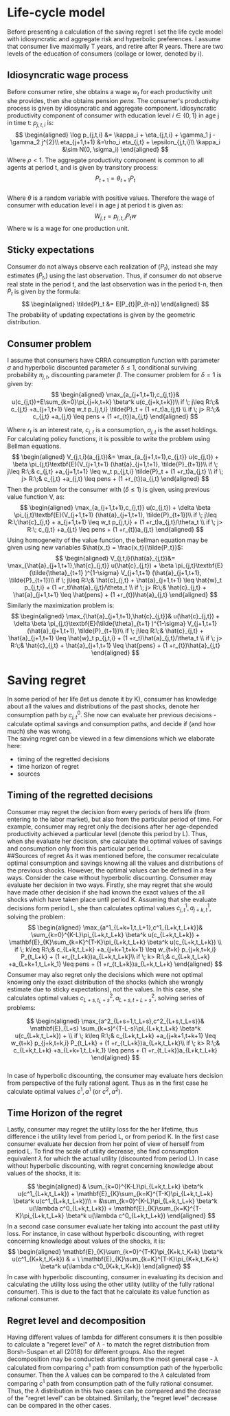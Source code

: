 # Life-cycle model
Before presenting a calculation of the saving regret I set the life cycle model with idiosyncratic and aggregate risk and hyperbolic preferences. I assume that consumer live maximally T years, and retire after R years. There are two levels of the education of consumers (collage or lower, denoted by i).
## Idiosyncratic wage process
Before consumer retire, she obtains a wage $w_t$ for each productivity unit she provides, then she obtains pension $pens$. The consumer's productivity process is given by idiosyncratic and aggregate component. Idiosyncratic productivity component of consumer with education level $i\in \lbrace 0,1 \rbrace$ in age j in time t: $p_{j,t,i}$ is:
$$
\begin{aligned}
\log p_{j,t,i} &= \kappa_i + \eta_{j,t,i} + \gamma_1 j -\gamma_2 j^{2}\\
eta_{j+1,t+1} &=\rho_i eta_{j,t} + \epsilon_{j,t,i}\\
\kappa_i &\sim N(0, \sigma_i)
\end{aligned}
$$
Where $\rho<1$. The aggregate productivity component is common to all agents at period t, and is given by transitory process:
$$
P_{t+1} = \theta_{t+1}P_t
$$  
Where $\theta$ is a random variable with positive values.
Therefore the wage of consumer with education level i in age j at period t is given as:
$$
W_{j,t} = p_{j,t,i} P_t w
$$
Where w is a wage for one production unit.
## Sticky expectations
Consumer do not always observe each realization of ($P_t$), instead she may estimates ($\tilde{P}_t$,) using the last observation. Thus, if consumer do not observe real state in the period t, and the last observation was in the period t-n, then $\tilde{P}_t$ is given by the formula:
$$
\begin{aligned}
\tilde{P}_t &= E[P_{t}|P_{t-n}]
\end{aligned}
$$
The probability of updating expectations is given by the geometric distribution.
## Consumer problem
I assume that consumers have CRRA consumption function with parameter $\sigma$ and hyperbolic discounted parameter $\delta\leq 1$, conditional surviving probability $\pi_{j,t}$, discounting parameter $\beta$. The consumer problem for $\delta =1$ is given by:
$$
\begin{aligned}
\max_{a_{j+1,t+1},c_{j,t}}& u(c_{j,t})+E\sum_{k=0}\pi_{j+k,t+k} \beta^k u(c_{j+k,t+k})\\
if \; j\leq R:\;& c_{j,t} +a_{j+1,t+1} \leq w_t p_{j,t,i} \tilde{P}_t   + (1 +r_t)a_{j,t} \\
if \; j> R:\;& c_{j,t} +a_{j,t} \leq pens + (1 +r_{t})a_{j,t}
\end{aligned}      
$$

Where $r_t$ is an interest rate, $c_{j,t}$ is a consumption, $a_{j,t}$ is the asset holdings.  
For calculating policy functions, it is possible to write the problem using Bellman equations.
$$
\begin{aligned}
V_{j,t,i}(a_{j,t})&= \max_{a_{j+1,t+1},c_{j,t}}  u(c_{j,t}) + \beta \pi_{j,t}\textbf{E}(V_{j+1,t+1} (\hat{a}_{j+1,t+1}, \tilde{P}_{t+1})\\
if \; j\leq R:\;& c_{j,t} +a_{j+1,t+1} \leq w_t p_{j,t,i} \tilde{P}_t   + (1 +r_t)a_{j,t} \\
if \; j> R:\;& c_{j,t} +a_{j,t} \leq pens + (1 +r_{t})a_{j,t}
\end{aligned}
$$
Then the problem for the consumer with ($\delta \leq 1$) is given, using previous value function V, as:
$$
\begin{aligned}
\max_{a_{j+1,t+1},c_{j,t}}  u(c_{j,t}) + \delta \beta \pi_{j,t}\textbf{E}(V_{j+1,t+1} (\hat{a}_{j+1,t+1}, \tilde{P}_{t+1})\\
if \; j\leq R:\;\hat{c}_{j,t} + a_{j+1,t+1} \leq w_t p_{j,t,i} + (1 +r_t)a_{j,t}/\theta_t \\
if \; j> R:\; c_{j,t} +a_{j,t} \leq pens + (1 +r_{t})a_{j,t}  
\end{aligned}
$$
Using homogeneity of the value function, the bellman equation may be given using new variables $\hat{x_t} = \frac{x_t}{\tilde{P_t}}$:
$$
\begin{aligned}
V_{j,t,i}(\hat{a}_{j,t})&= \max_{\hat{a}_{j+1,t+1},\hat{c}_{j,t}}  u(\hat{c}_{j,t}) + \beta \pi_{j,t}\textbf{E}(\tilde{\theta}_{t+1} )^{1-\sigma} V_{j+1,t+1} (\hat{a}_{j+1,t+1}, \tilde{P}_{t+1})\\
if \; j\leq R:\;& \hat{c}_{j,t} + \hat{a}_{j+1,t+1} \leq \hat{w}_t p_{j,t,i} + (1 +r_t)\hat{a}_{j,t}/\theta_t   \\
if \; j> R:\;& \hat{c}_{j,t} + \hat{a}_{j+1,t+1} \leq \hat{pens} + (1 +r_{t})\hat{a}_{j,t}  
\end{aligned}
$$
Similarly the maximization problem is:
$$
\begin{aligned}
\max_{\hat{a}_{j+1,t+1},\hat{c}_{j,t}}&  u(\hat{c}_{j,t}) + \delta \beta \pi_{j,t}\textbf{E}(\tilde{\theta}_{t+1} )^{1-\sigma} V_{j+1,t+1} (\hat{a}_{j+1,t+1}, \tilde{P}_{t+1})\\
if \; j\leq R:\;& \hat{c}_{j,t} + \hat{a}_{j+1,t+1} \leq \hat{w}_t p_{j,t,i} + (1 +r_t)\hat{a}_{j,t}/\theta_t  \\
if \; j> R:\;& \hat{c}_{j,t} + \hat{a}_{j+1,t+1} \leq \hat{pens} + (1 +r_{t})\hat{a}_{j,t}
\end{aligned}
$$
# Saving regret
In some period of her life (let us denote it by K), consumer has knowledge about all the values and distributions of the past shocks, denote her consumption path by $c^0_{j,t}$. She now can evaluate her previous decisions - calculate optimal savings and consumption paths, and decide if (and how much) she was wrong.   
The saving regret can be viewed in a few dimensions which we elaborate here:
- timing of the regretted decisions
- time horizon of regret       
- sources

## Timing of the regretted decisions
Consumer may regret the decision from every periods of hers life (from entering to the labor market), but also from the particular period of time. For example, consumer may regret only the decisions after her age-depended productivity achieved a particular level (denote this period by L). Thus, when she evaluate her decision, she calculate the optimal values of savings and consumption only from this particular period L.   
##Sources of regret
As it was mentioned before, the consumer recalculate optimal consumption and savings knowing all the values and distributions of the previous shocks. However, the optimal values can be defined in a few ways.
Consider the case without hyperbolic discounting. Consumer may evaluate her decision in two ways. Firstly, she may regret that she would have made other decision if she had known the exact values of the all shocks which have taken place until period K. Assuming that she evaluate decisions form period L, she than calculates optimal values $c^{1}_{j,t}, a^{1}_{j+k,t}$, solving the problem:
$$ \begin{aligned}
\max_{a^1_{L+k+1,t_L+1},c^1_{L+k,t_L+k}}&  \sum_{k=0}^{K-L}\pi_{L+k,t_L+k} \beta^k u(c_{L+k,t_L+k}) + \mathbf{E}_{K}\sum_{k=K}^{T-K}\pi_{L+k,t_L+k} \beta^k u(c_{L+k,t_L+k}) \\
if \; k\leq R:\;& c_{L+k,t_L+k} +a_{j+k+1,t+k+1} \leq w_{t+k} p_{j+k,t+k,i} P_{t_L+k}   + (1 +r_{t_L+k})a_{L+k,t_L+k}\\
if \; k> R:\;& c_{L+k,t_L+k} +a_{L+k+1,t_L+k_1} \leq pens + (1 +r_{t_L+k})a_{L+k,t_L+k}
\end{aligned}   $$
Consumer may also regret only the decisions which were not optimal knowing only the exact distribution of the shocks (which she wrongly estimate due to sticky expectations), not the values. In this case, she calculates optimal values $c^{2}_{L+s,t_L+s}, a^{2}_{L+s,t+L +s}$, solving series of problems:

$$ \begin{aligned}
\max_{a^2_{L+s+1,t_L+s},c^2_{L+s,t_L+s}}&  \mathbf{E}_{L+s} \sum_{k=s}^{T-L-s}\pi_{L+k,t_L+k} \beta^k u(c_{L+k,t_L+k}) +  \\
if \; k\leq R:\;& c_{L+k,t_L+k} +a_{j+k+1,t+k+1} \leq w_{t+k} p_{j+k,t+k,i} P_{t_L+k}   + (1 +r_{t_L+k})a_{L+k,t_L+k}\\
if \; k> R:\;& c_{L+k,t_L+k} +a_{L+k+1,t_L+k_1} \leq pens + (1 +r_{t_L+k})a_{L+k,t_L+k}
\end{aligned}   $$           
In case of hyperbolic discounting, the consumer may evaluate hers decision from perspective of the fully rational agent. Thus as in the first case he calculate optimal values $c^1,a^1$ (or $c^2,a^2$).    

## Time Horizon of the regret
Lastly, consumer may regret the utility loss for the her lifetime, thus difference i the utility level from period L, or from period K. In the first case consumer evaluate her decsion from her point of view of herself from period L. To find the scale of utility decrease, she find consumption equivalent $\lambda$ for which the actual utility (discounted from period L). In case without hyperbolic discounting, with regret concerning knowledge about values of the shocks, it is:

$$ \begin{aligned}
&  \sum_{k=0}^{K-L}\pi_{L+k,t_L+k} \beta^k u(c^1_{L+k,t_L+k}) + \mathbf{E}_{K}\sum_{k=K}^{T-K}\pi_{L+k,t_L+k} \beta^k u(c^1_{L+k,t_L+k})\\
   = &\sum_{k=0}^{K-L}\pi_{L+k,t_L+k} \beta^k u(\lambda c^0_{L+k,t_L+k}) + \mathbf{E}_{K}\sum_{k=K}^{T-K}\pi_{L+k,t_L+k} \beta^k u(\lambda c^0_{L+k,t_L+k})
\end{aligned}   $$
In a second case consumer evaluate her taking into account the past utility loss. For instance, in case without hyperbolic discounting, with regret concerning knowledge about values of the shocks, it is:   
$$ \begin{aligned}
  \mathbf{E}_{K}\sum_{k=0}^{T-K}\pi_{K+k,t_K+k} \beta^k u(c^1_{K+k,t_K+k}) & = \ \mathbf{E}_{K}\sum_{k=K}^{T-K}\pi_{K+k,t_K+k} \beta^k u(\lambda c^0_{K+k,t_K+k})
\end{aligned}   $$
In case with hyperbolic discounting, consumer in evaluating its decision and calculating the utility loss using the other utility  (utility of the fully rational consumer). This is due to the fact that he calculate its value function as rational consumer.  


## Regret level and decomposition
Having different values of lambda for different consumers it is then possible to calculate a "regeret level" of $\lambda$ - to match the regret distribution from Borsh-Suspan et all (2018) for different groups.
Also the regret decomposition may be conducted: starting from the most general case - $\lambda$ calculated from comparing $c^1$ path from consumption path of the hyperbolic consumer. Then the $\lambda$ values can be compared to the $\lambda$ calculated from comparing $c^1$ path from consumption path of the fully rational consumer. Thus, the $\lambda$ distribution in this two cases can be compared and the decrase of the "regret level" can be obtained. Similarly, the "regret level" decrease can be compared in the other cases.  
